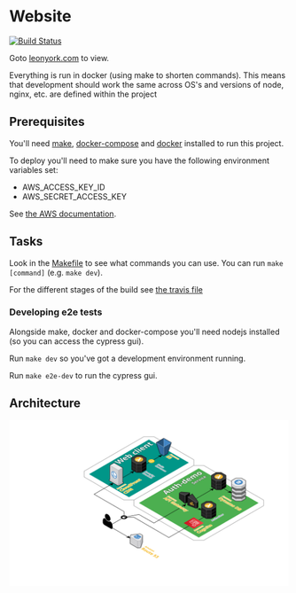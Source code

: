 # Website

[![Build Status](https://travis-ci.com/leonyork/website.svg?branch=master)](https://travis-ci.com/leonyork/website)

Goto [leonyork.com](https://leonyork.com) to view.

Everything is run in docker (using make to shorten commands). This means that development should work the same across OS's and versions of node, nginx, etc. are defined within the project

## Prerequisites

You'll need [make](https://www.gnu.org/software/make/), [docker-compose](https://docs.docker.com/compose/install/) and [docker](https://docs.docker.com/install/) installed to run this project.

To deploy you'll need to make sure you have the following environment variables set:

- AWS_ACCESS_KEY_ID
- AWS_SECRET_ACCESS_KEY

See [the AWS documentation](https://docs.aws.amazon.com/cli/latest/userguide/cli-configure-envvars.html).

## Tasks

Look in the [Makefile](./Makefile) to see what commands you can use. You can run ```make [command]``` (e.g. ```make dev```).

For the different stages of the build see [the travis file](./.travis.yml)

### Developing e2e tests

Alongside make, docker and docker-compose you'll need nodejs installed (so you can access the cypress gui).

Run ```make dev``` so you've got a development environment running.

Run ```make e2e-dev``` to run the cypress gui.

## Architecture

[![Architecture](documentation/architecture.svg)](https://cloudcraft.co/view/5d971eaa-9a71-42f3-8e1e-5ba0f7be081c?key=MeWxkwzm3m6slGSeIqZuAQ)